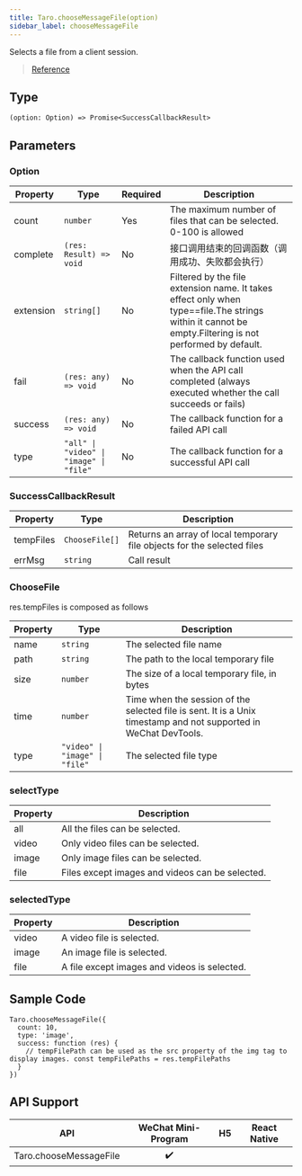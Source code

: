 ```yaml
---
title: Taro.chooseMessageFile(option)
sidebar_label: chooseMessageFile
---
```


Selects a file from a client session.

> [Reference](https://developers.weixin.qq.com/miniprogram/dev/api/media/image/wx.chooseMessageFile.html)

## Type

```tsx
(option: Option) => Promise<SuccessCallbackResult>
```

## Parameters

### Option

<table>
  <thead>
    <tr>
      <th>Property</th>
      <th>Type</th>
      <th style={{ textAlign: "center"}}>Required</th>
      <th>Description</th>
    </tr>
  </thead>
  <tbody>
    <tr>
      <td>count</td>
      <td><code>number</code></td>
      <td style={{ textAlign: "center"}}>Yes</td>
      <td>The maximum number of files that can be selected. 0-100 is allowed</td>
    </tr>
    <tr>
      <td>complete</td>
      <td><code>(res: Result) =&gt; void</code></td>
      <td style={{ textAlign: "center"}}>No</td>
      <td>接口调用结束的回调函数（调用成功、失败都会执行）</td>
    </tr>
    <tr>
      <td>extension</td>
      <td><code>string[]</code></td>
      <td style={{ textAlign: "center"}}>No</td>
      <td>Filtered by the file extension name. It takes effect only when type==file.The strings within it cannot be empty.Filtering is not performed by default.</td>
    </tr>
    <tr>
      <td>fail</td>
      <td><code>(res: any) =&gt; void</code></td>
      <td style={{ textAlign: "center"}}>No</td>
      <td>The callback function used when the API call completed (always executed whether the call succeeds or fails)</td>
    </tr>
    <tr>
      <td>success</td>
      <td><code>(res: any) =&gt; void</code></td>
      <td style={{ textAlign: "center"}}>No</td>
      <td>The callback function for a failed API call</td>
    </tr>
    <tr>
      <td>type</td>
      <td><code>&quot;all&quot; | &quot;video&quot; | &quot;image&quot; | &quot;file&quot;</code></td>
      <td style={{ textAlign: "center"}}>No</td>
      <td>The callback function for a successful API call</td>
    </tr>
  </tbody>
</table>

### SuccessCallbackResult

<table>
  <thead>
    <tr>
      <th>Property</th>
      <th>Type</th>
      <th>Description</th>
    </tr>
  </thead>
  <tbody>
    <tr>
      <td>tempFiles</td>
      <td><code>ChooseFile[]</code></td>
      <td>Returns an array of local temporary file objects for the selected files</td>
    </tr>
    <tr>
      <td>errMsg</td>
      <td><code>string</code></td>
      <td>Call result</td>
    </tr>
  </tbody>
</table>

### ChooseFile

res.tempFiles is composed as follows

<table>
  <thead>
    <tr>
      <th>Property</th>
      <th>Type</th>
      <th>Description</th>
    </tr>
  </thead>
  <tbody>
    <tr>
      <td>name</td>
      <td><code>string</code></td>
      <td>The selected file name</td>
    </tr>
    <tr>
      <td>path</td>
      <td><code>string</code></td>
      <td>The path to the local temporary file</td>
    </tr>
    <tr>
      <td>size</td>
      <td><code>number</code></td>
      <td>The size of a local temporary file, in bytes</td>
    </tr>
    <tr>
      <td>time</td>
      <td><code>number</code></td>
      <td>Time when the session of the selected file is sent. It is a Unix timestamp and not supported in WeChat DevTools.</td>
    </tr>
    <tr>
      <td>type</td>
      <td><code>&quot;video&quot; | &quot;image&quot; | &quot;file&quot;</code></td>
      <td>The selected file type</td>
    </tr>
  </tbody>
</table>

### selectType

<table>
  <thead>
    <tr>
      <th>Property</th>
      <th>Description</th>
    </tr>
  </thead>
  <tbody>
    <tr>
      <td>all</td>
      <td>All the files can be selected.</td>
    </tr>
    <tr>
      <td>video</td>
      <td>Only video files can be selected.</td>
    </tr>
    <tr>
      <td>image</td>
      <td>Only image files can be selected.</td>
    </tr>
    <tr>
      <td>file</td>
      <td>Files except images and videos can be selected.</td>
    </tr>
  </tbody>
</table>

### selectedType

<table>
  <thead>
    <tr>
      <th>Property</th>
      <th>Description</th>
    </tr>
  </thead>
  <tbody>
    <tr>
      <td>video</td>
      <td>A video file is selected.</td>
    </tr>
    <tr>
      <td>image</td>
      <td>An image file is selected.</td>
    </tr>
    <tr>
      <td>file</td>
      <td>A file except images and videos is selected.</td>
    </tr>
  </tbody>
</table>

## Sample Code

```tsx
Taro.chooseMessageFile({
  count: 10,
  type: 'image',
  success: function (res) {
    // tempFilePath can be used as the src property of the img tag to display images. const tempFilePaths = res.tempFilePaths
  }
})
```

## API Support

|          API           | WeChat Mini-Program | H5 | React Native |
|:----------------------:|:-------------------:|:--:|:------------:|
| Taro.chooseMessageFile |         ✔️          |    |              |

